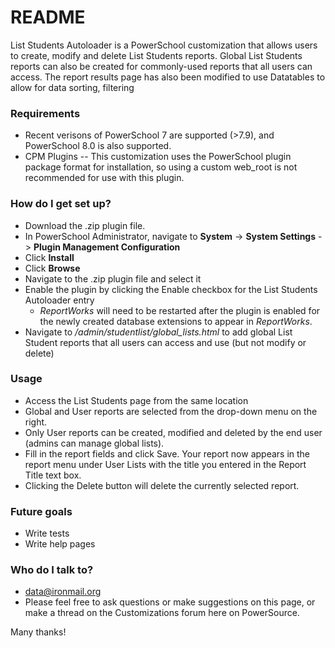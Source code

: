 # README #

List Students Autoloader is a PowerSchool customization that allows users to create, modify and delete List Students reports. Global List Students reports can also be created for commonly-used reports that all users can access. The report results page has also been modified to use Datatables to allow for data sorting, filtering

### Requirements ###
* Recent verisons of PowerSchool 7 are supported (>7.9), and PowerSchool 8.0 is also supported.
* CPM Plugins -- This customization uses the PowerSchool plugin package format for installation, so using a custom web_root is not recommended for use with this plugin.

### How do I get set up? ###
* Download the .zip plugin file.
* In PowerSchool Administrator, navigate to **System** -> **System Settings** -> **Plugin Management Configuration**
* Click **Install**
* Click **Browse**
* Navigate to the .zip plugin file and select it
* Enable the plugin by clicking the Enable checkbox for the List Students Autoloader entry
    * *ReportWorks* will need to be restarted after the plugin is enabled for the newly created database extensions to appear in *ReportWorks*.
* Navigate to */admin/studentlist/global_lists.html* to add global List Student reports that all users can access and use (but not modify or delete)

### Usage ###
* Access the List Students page from the same location
* Global and User reports are selected from the drop-down menu on the right.
* Only User reports can be created, modified and deleted by the end user (admins can manage global lists).
* Fill in the report fields and click Save. Your report now appears in the report menu under User Lists with the title you entered in the Report Title text box.
* Clicking the Delete button will delete the currently selected report.

### Future goals ###
* Write tests
* Write help pages

### Who do I talk to? ###
* data@ironmail.org
* Please feel free to ask questions or make suggestions on this page, or make a thread on the Customizations forum here on PowerSource.

Many thanks!
